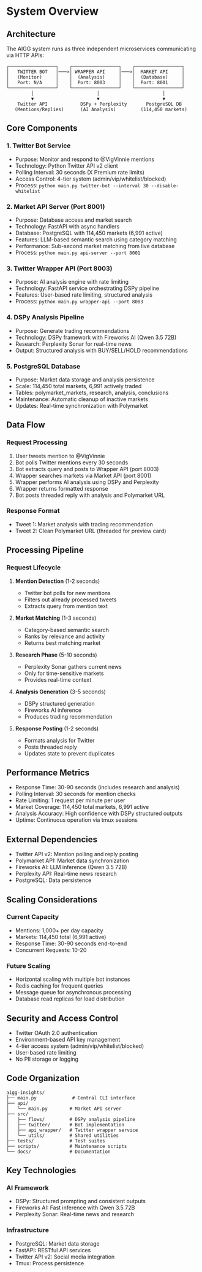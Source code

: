 # System Overview

## Architecture

The AIGG system runs as three independent microservices communicating via HTTP APIs:

```
┌─────────────────┐    ┌─────────────────┐    ┌─────────────────┐
│   TWITTER BOT   │───>│ WRAPPER API     │───>│  MARKET API     │
│   (Monitor)     │    │  (Analysis)     │    │  (Database)     │
│   Port: N/A     │    │  Port: 8003     │    │  Port: 8001     │
└─────────────────┘    └─────────────────┘    └─────────────────┘
         │                       │                       │
         ▼                       ▼                       ▼
    Twitter API            DSPy + Perplexity       PostgreSQL DB
   (Mentions/Replies)      (AI Analysis)         (114,450 markets)
```

## Core Components

### 1. Twitter Bot Service
- Purpose: Monitor and respond to @VigVinnie mentions
- Technology: Python Twitter API v2 client
- Polling Interval: 30 seconds (X Premium rate limits)
- Access Control: 4-tier system (admin/vip/whitelist/blocked)
- Process: `python main.py twitter-bot --interval 30 --disable-whitelist`

### 2. Market API Server (Port 8001)
- Purpose: Database access and market search
- Technology: FastAPI with async handlers
- Database: PostgreSQL with 114,450 markets (6,991 active)
- Features: LLM-based semantic search using category matching
- Performance: Sub-second market matching from live database
- Process: `python main.py api-server --port 8001`

### 3. Twitter Wrapper API (Port 8003)
- Purpose: AI analysis engine with rate limiting
- Technology: FastAPI service orchestrating DSPy pipeline
- Features: User-based rate limiting, structured analysis
- Process: `python main.py wrapper-api --port 8003`

### 4. DSPy Analysis Pipeline
- Purpose: Generate trading recommendations
- Technology: DSPy framework with Fireworks AI (Qwen 3.5 72B)
- Research: Perplexity Sonar for real-time news
- Output: Structured analysis with BUY/SELL/HOLD recommendations

### 5. PostgreSQL Database
- Purpose: Market data storage and analysis persistence
- Scale: 114,450 total markets, 6,991 actively traded
- Tables: polymarket_markets, research, analysis, conclusions
- Maintenance: Automatic cleanup of inactive markets
- Updates: Real-time synchronization with Polymarket

## Data Flow

### Request Processing

1. User tweets mention to @VigVinnie
2. Bot polls Twitter mentions every 30 seconds
3. Bot extracts query and posts to Wrapper API (port 8003)
4. Wrapper searches markets via Market API (port 8001)
5. Wrapper performs AI analysis using DSPy and Perplexity
6. Wrapper returns formatted response
7. Bot posts threaded reply with analysis and Polymarket URL

### Response Format

- Tweet 1: Market analysis with trading recommendation
- Tweet 2: Clean Polymarket URL (threaded for preview card)

## Processing Pipeline

### Request Lifecycle

1. **Mention Detection** (1-2 seconds)
   - Twitter bot polls for new mentions
   - Filters out already processed tweets
   - Extracts query from mention text

2. **Market Matching** (1-3 seconds)
   - Category-based semantic search
   - Ranks by relevance and activity
   - Returns best matching market

3. **Research Phase** (5-10 seconds)
   - Perplexity Sonar gathers current news
   - Only for time-sensitive markets
   - Provides real-time context

4. **Analysis Generation** (3-5 seconds)
   - DSPy structured generation
   - Fireworks AI inference
   - Produces trading recommendation

5. **Response Posting** (1-2 seconds)
   - Formats analysis for Twitter
   - Posts threaded reply
   - Updates state to prevent duplicates

## Performance Metrics

- Response Time: 30-90 seconds (includes research and analysis)
- Polling Interval: 30 seconds for mention checks
- Rate Limiting: 1 request per minute per user
- Market Coverage: 114,450 total markets, 6,991 active
- Analysis Accuracy: High confidence with DSPy structured outputs
- Uptime: Continuous operation via tmux sessions

## External Dependencies

- Twitter API v2: Mention polling and reply posting
- Polymarket API: Market data synchronization
- Fireworks AI: LLM inference (Qwen 3.5 72B)
- Perplexity API: Real-time news research
- PostgreSQL: Data persistence

## Scaling Considerations

### Current Capacity
- Mentions: 1,000+ per day capacity
- Markets: 114,450 total (6,991 active)
- Response Time: 30-90 seconds end-to-end
- Concurrent Requests: 10-20

### Future Scaling
- Horizontal scaling with multiple bot instances
- Redis caching for frequent queries
- Message queue for asynchronous processing
- Database read replicas for load distribution


## Security and Access Control

- Twitter OAuth 2.0 authentication
- Environment-based API key management
- 4-tier access system (admin/vip/whitelist/blocked)
- User-based rate limiting
- No PII storage or logging


## Code Organization

```
aigg-insights/
├── main.py             # Central CLI interface
├── api/
│   └── main.py        # Market API server
├── src/
│   ├── flows/         # DSPy analysis pipeline
│   ├── twitter/       # Bot implementation
│   ├── api_wrapper/   # Twitter wrapper service
│   └── utils/         # Shared utilities
├── tests/             # Test suites
├── scripts/           # Maintenance scripts
└── docs/              # Documentation
```

## Key Technologies

### AI Framework
- DSPy: Structured prompting and consistent outputs
- Fireworks AI: Fast inference with Qwen 3.5 72B
- Perplexity Sonar: Real-time news and research

### Infrastructure
- PostgreSQL: Market data storage
- FastAPI: RESTful API services
- Twitter API v2: Social media integration
- Tmux: Process persistence